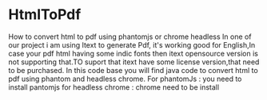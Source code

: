 # HtmlToPdf
How to convert html to pdf using phantomjs or chrome headless
In one of our project i am using Itext to generate Pdf, it's working good for English,In case your pdf html having some indic fonts then itext opensource version is not supporting that.TO suport that itext have some license version,that need to be purchased.
In this code base you will find java code to convert html to pdf using phantom and headless chrome.
For phantomJs : you need to install pantomjs
for headless chrome : chrome need to be install
